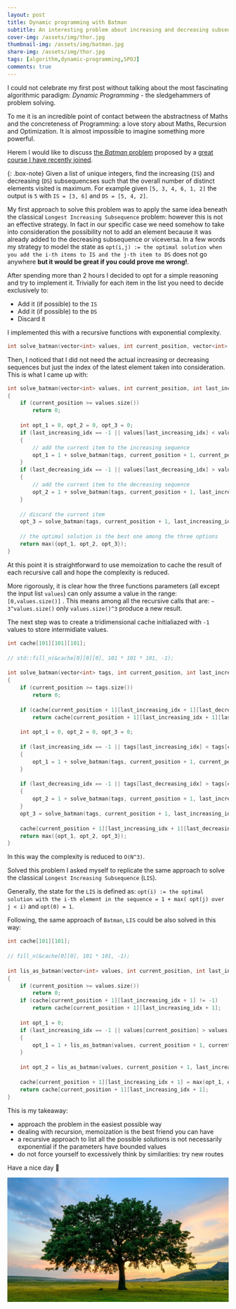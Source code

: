 ```yaml
---
layout: post
title: Dynamic programming with Batman
subtitle: An interesting problem about increasing and decreasing subsequences
cover-img: /assets/img/thor.jpg
thumbnail-img: /assets/img/batman.jpg
share-img: /assets/img/thor.jpg
tags: [algorithm,dynamic-programming,SPOJ]
comments: true
---
```


I could not celebrate my first post without talking about the most fascinating  algorithmic paradigm: *Dynamic Programming* - the sledgehammers of problem solving.

To me it is an incredible point of contact between the abstractness of Maths and the concreteness of Programming: a love story about Maths, Recursion and Optimization. It is almost impossible to imagine something more powerful.

Herem I would like to discuss  [the *Batman* problem](https://www.spoj.com/problems/BAT2/) proposed by a [great course I have recently joined](https://www.commonlounge.com/discussion/cbb1cf5102e24774a2bd43daa5211230).

{: .box-note}
Given a list of unique integers, find the increasing (`IS`) and decreasing (`DS`) subsequencses such that the overall number of distinct elements visited is maximum.  For example given `[5, 3, 4, 6, 1, 2]` the output is `5`  with `IS = [3, 6]` and `DS = [5, 4, 2]`.

My first approach to solve this problem was to apply the same idea beneath the classical `Longest Increasing Subsequence` problem: however this is not an effective strategy. In fact in our specific case we need somehow to take into consideration the possibility not to add an element because it was already added to the decreasing subsequence or viceversa. In a few words my strategy to model the state as  `opt(i,j) := the optimal solution when you add the i-th items to IS and the j-th item to DS` does not go anywhere **but it would be great if you could  prove me wrong!**.

After spending more than 2 hours I decided to opt for a simple reasoning and try to implement it. Trivially for each item in the list you need to decide exclusively  to:

- Add it (if possible) to the `IS`
- Add it (if possible) to the `DS`
- Discard it

I implemented this with a recursive functions with exponential complexity.

```C++
int solve_batman(vector<int> values, int current_position, vector<int> increasing_seq,vector<int> decreasing_seq);
```

Then, I noticed that I did not need the actual increasing or decreasing sequences but just the index of the latest element taken into consideration. This is what I came up with:

```c++
int solve_batman(vector<int> values, int current_position, int last_increasing_idx, int last_decreasing_idx)
{
    if (current_position >= values.size())
        return 0;

    int opt_1 = 0, opt_2 = 0, opt_3 = 0;
    if (last_increasing_idx == -1 || values[last_increasing_idx] < values[current_position])
    {	
      	// add the current item to the increasing sequence
        opt_1 = 1 + solve_batman(tags, current_position + 1, current_position, last_decreasing_idx);
    }
    if (last_decreasing_idx == -1 || values[last_decreasing_idx] > values[current_position])
    {
      	// add the current item to the decreasing sequence
        opt_2 = 1 + solve_batman(tags, current_position + 1, last_increasing_idx, current_position);
    }
  
  	// discard the current item
    opt_3 = solve_batman(tags, current_position + 1, last_increasing_idx, last_decreasing_idx);
  	
    // the optimal solution is the best one among the three options  
    return max({opt_1, opt_2, opt_3});
}
```



At this point it is straightforward to use memoization to cache the result of each recursive call and hope the complexity is reduced. 

More rigorously, it is clear how the three functions parameters (all except the input list `values`)  can only assume a value in the range: `[0,values.size()]` . This means among all the recursive calls that are: `~ 3^values.size()` only `values.size()^3` produce a new result.

The next step was to create a tridimensional cache initialiazed with `-1` values to store intermidiate values.

```c++
int cache[101][101][101];

// std::fill_n(&cache[0][0][0], 101 * 101 * 101, -1);

int solve_batman(vector<int> tags, int current_position, int last_increasing_idx, int last_decreasing_idx)
{
    if (current_position >= tags.size())
        return 0;
  
    if (cache[current_position + 1][last_increasing_idx + 1][last_decreasing_idx + 1] != -1)
        return cache[current_position + 1][last_increasing_idx + 1][last_decreasing_idx + 1];

    int opt_1 = 0, opt_2 = 0, opt_3 = 0;
  
    if (last_increasing_idx == -1 || tags[last_increasing_idx] < tags[current_position])
    {
        opt_1 = 1 + solve_batman(tags, current_position + 1, current_position, last_decreasing_idx);
    }
  
    if (last_decreasing_idx == -1 || tags[last_decreasing_idx] > tags[current_position])
    {
        opt_2 = 1 + solve_batman(tags, current_position + 1, last_increasing_idx, current_position);
    }
    opt_3 = solve_batman(tags, current_position + 1, last_increasing_idx, last_decreasing_idx);
    
    cache[current_position + 1][last_increasing_idx + 1][last_decreasing_idx + 1] = max({opt_1, opt_2, opt_3});
    return max({opt_1, opt_2, opt_3});
}
```

In this way the complexity is reduced to `O(N^3)`.

Solved this problem I asked myself to replicate the same approach to solve the classical  `Longest Increasing Subsequence` (`LIS`).

Generally, the state for the `LIS` is defined as: `opt(i) := the optimal solution with the i-th element in the sequence = 1 + max( opt(j) over j < i)` and `opt(0) = 1`.

Following, the same approach of  `Batman`, `LIS` could be also solved in this way:

```c++
int cache[101][101];

// fill_n(&cache[0][0], 101 * 101, -1);

int lis_as_batman(vector<int> values, int current_position, int last_increasing_idx)
{
    if (current_position >= values.size())
        return 0;
    if (cache[current_position + 1][last_increasing_idx + 1] != -1)
        return cache[current_position + 1][last_increasing_idx + 1];

    int opt_1 = 0;
    if (last_increasing_idx == -1 || values[current_position] > values[last_increasing_idx])
    {
        opt_1 = 1 + lis_as_batman(values, current_position + 1, current_position);
    }

    int opt_2 = lis_as_batman(values, current_position + 1, last_increasing_idx);
  
    cache[current_position + 1][last_increasing_idx + 1] = max(opt_1, opt_2);
    return cache[current_position + 1][last_increasing_idx + 1];
}
```



This is my takeaway:

- approach the problem in the easiest possible way
- dealing with recursion, memoization is the best friend you can have
- a recursive approach to list all the possible solutions is not necessarily exponential if the parameters have bounded values
- do not  force yourself to excessively think by similarities: try new routes

Have a nice day 🚀 

![Tree](/assets/img/tree.jpg)

